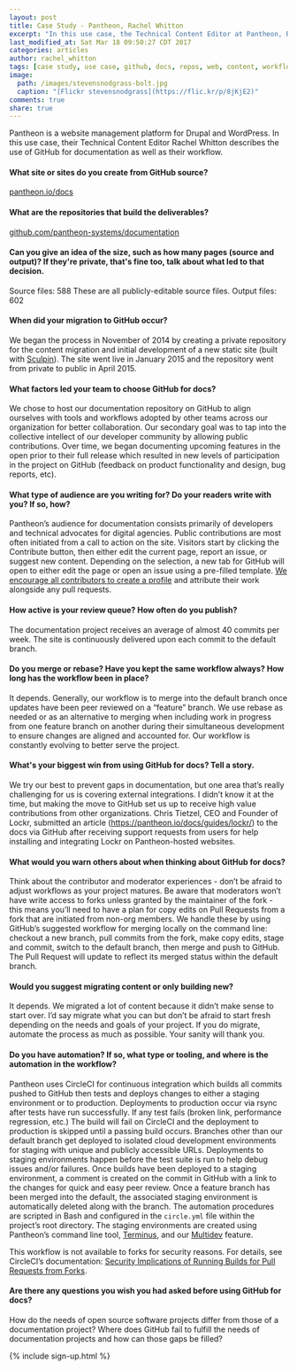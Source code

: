 ```yaml
---
layout: post
title: Case Study - Pantheon, Rachel Whitton
excerpt: "In this use case, the Technical Content Editor at Pantheon, Rachel Whitton, describes their use of GitHub for documentation on a platform for WordPress and Drupal."
last_modified_at: Sat Mar 18 09:50:27 CDT 2017
categories: articles
author: rachel_whitton
tags: [case study, use case, github, docs, repos, web, content, workflows]
image:
  path: /images/stevensnodgrass-bolt.jpg
  caption: "[Flickr stevensnodgrass](https://flic.kr/p/8jKjE2)"
comments: true
share: true
---
```


Pantheon is a website management platform for Drupal and WordPress. In this use case, their Technical Content Editor Rachel Whitton describes the use of GitHub for documentation as well as their workflow.

#### What site or sites do you create from GitHub source?

[pantheon.io/docs](https://pantheon.io/docs)

#### What are the repositories that build the deliverables?
[github.com/pantheon-systems/documentation](https://github.com/pantheon-systems/documentation)

#### Can you give an idea of the size, such as how many pages (source and output)? If they're private, that's fine too, talk about what led to that decision.
Source files: 588 These are all publicly-editable source files.
Output files: 602

#### When did your migration to GitHub occur?
We began the process in November of 2014 by creating a private repository for the content migration and initial development of a new static site (built with [Sculpin](https://sculpin.io)). The site went live in January 2015 and the repository went from private to public in April 2015.

#### What factors led your team to choose GitHub for docs?

We chose to host our documentation repository on GitHub to align ourselves with tools and workflows adopted by other teams across our organization for better collaboration. Our secondary goal was to tap into the collective intellect of our developer community by allowing public contributions. Over time, we began documenting upcoming features in the open prior to their full release which resulted in new levels of participation in the project on GitHub (feedback on product functionality and design, bug reports, etc).

#### What type of audience are you writing for? Do your readers write with you? If so, how?

Pantheon’s audience for documentation consists primarily of developers and technical  advocates for digital agencies. Public contributions are most often initiated from a call to action on the site. Visitors start by clicking the Contribute button, then either edit the current page, report an issue, or suggest new content. Depending on the selection, a new tab for GitHub will open to either edit the page or open an issue using a pre-filled template. [We encourage all contributors to create a profile](https://github.com/pantheon-systems/documentation/blob/master/CONTRIBUTING.md#contributors) and attribute their work alongside any pull requests.

#### How active is your review queue? How often do you publish?

The documentation project receives an average of almost 40 commits per week. The site is continuously delivered upon each commit to the default branch.

#### Do you merge or rebase? Have you kept the same workflow always? How long has the workflow been in place?

It depends. Generally, our workflow is to merge into the default branch once updates have been peer reviewed on a “feature” branch. We use rebase as needed or as an alternative to merging when including work in progress from one feature branch on another during their simultaneous development to ensure changes are aligned and accounted for. Our workflow is constantly evolving to better serve the project.

#### What's your biggest win from using GitHub for docs? Tell a story.

We try our best to prevent gaps in documentation, but one area that’s really challenging for us is covering external integrations. I didn’t know it at the time, but making the move to GitHub set us up to receive high value contributions from other organizations. Chris Tietzel, CEO and Founder of Lockr, submitted an article (https://pantheon.io/docs/guides/lockr/) to the docs via GitHub after receiving support requests from users for help installing and integrating Lockr on Pantheon-hosted websites.

#### What would you warn others about when thinking about GitHub for docs?

Think about the contributor and moderator experiences - don’t be afraid to adjust workflows as your project matures. Be aware that moderators won’t have write access to forks unless granted by the maintainer of the fork - this means you’ll need to have a plan for copy edits on Pull Requests from a fork that are initiated from non-org members. We handle these by using GitHub’s suggested workflow for merging locally on the command line: checkout a new branch, pull commits from the fork, make copy edits, stage and commit, switch to the default branch, then merge and push to GitHub. The Pull Request will update to reflect its merged status within the default branch.

#### Would you suggest migrating content or only building new?

It depends. We migrated a lot of content because it didn’t make sense to start over. I’d say migrate what you can but don’t be afraid to start fresh depending on the needs and goals of your project. If you do migrate, automate the process as much as possible. Your sanity will thank you.

#### Do you have automation? If so, what type or tooling, and where is the automation in the workflow?

Pantheon uses CircleCI for continuous integration which builds all commits pushed to GitHub then tests and deploys changes to either a staging environment or to production. Deployments to production occur via rsync after tests have run successfully. If any test fails (broken link, performance regression, etc.) The build will fail on CircleCI and the deployment to production is skipped until a passing build occurs. Branches other than our default branch get deployed to isolated cloud development environments for staging with unique and publicly accessible URLs. Deployments to staging environments happen before the test suite is run to help debug issues and/or failures. Once builds have been deployed to a staging environment, a comment is created on the commit in GitHub with a link to the changes for quick and easy peer review. Once a feature branch has been merged into the default, the associated staging environment is automatically deleted along with the branch. The automation procedures are scripted in Bash and configured in the `circle.yml` file within the project’s root directory. The staging environments are created using Pantheon’s command line tool, [Terminus](https://pantheon.io/docs/terminus/), and our [Multidev](https://pantheon.io/features/multidev-cloud-environments) feature.

This workflow is not available to forks for security reasons. For details, see CircleCI’s documentation: [Security Implications of Running Builds for Pull Requests from Forks](https://circleci.com/docs/fork-pr-builds/#security-implications-of-running-builds-for-pull-requests-from-forks).

#### Are there any questions you wish you had asked before using GitHub for docs?

How do the needs of open source software projects differ from those of a documentation project? Where does GitHub fail to fulfill the needs of documentation projects and how can those gaps be filled?

{% include sign-up.html %}
